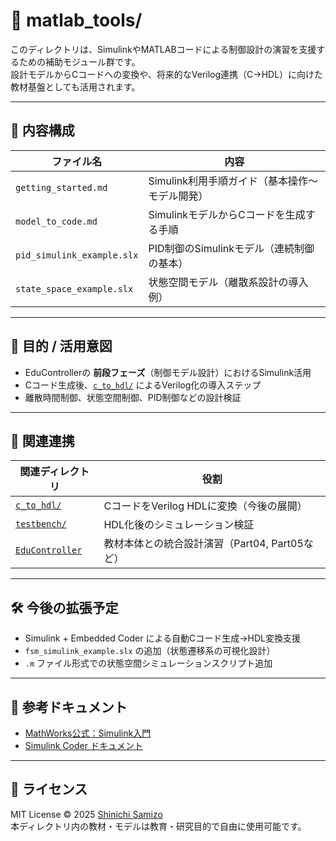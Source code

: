 # 🧰 matlab_tools/

このディレクトリは、SimulinkやMATLABコードによる制御設計の演習を支援するための補助モジュール群です。  
設計モデルからCコードへの変換や、将来的なVerilog連携（C→HDL）に向けた教材基盤としても活用されます。

---

## 📁 内容構成

| ファイル名 | 内容 |
|------------|------|
| `getting_started.md` | Simulink利用手順ガイド（基本操作〜モデル開発） |
| `model_to_code.md` | SimulinkモデルからCコードを生成する手順 |
| `pid_simulink_example.slx` | PID制御のSimulinkモデル（連続制御の基本） |
| `state_space_example.slx` | 状態空間モデル（離散系設計の導入例） |

---

## 🎯 目的 / 活用意図

- EduControllerの **前段フェーズ**（制御モデル設計）におけるSimulink活用
- Cコード生成後、[`c_to_hdl/`](../c_to_hdl/) によるVerilog化の導入ステップ
- 離散時間制御、状態空間制御、PID制御などの設計検証

---

## 🔗 関連連携

| 関連ディレクトリ | 役割 |
|------------------|------|
| [`c_to_hdl/`](../c_to_hdl/) | CコードをVerilog HDLに変換（今後の展開） |
| [`testbench/`](../testbench/) | HDL化後のシミュレーション検証 |
| [`EduController`](../) | 教材本体との統合設計演習（Part04, Part05など） |

---

## 🛠️ 今後の拡張予定

- Simulink + Embedded Coder による自動Cコード生成→HDL変換支援
- `fsm_simulink_example.slx` の追加（状態遷移系の可視化設計）
- `.m` ファイル形式での状態空間シミュレーションスクリプト追加

---

## 📖 参考ドキュメント

- [MathWorks公式：Simulink入門](https://www.mathworks.com/learn/tutorials/simulink-onramp.html)
- [Simulink Coder ドキュメント](https://www.mathworks.com/products/simulink-coder.html)

---

## 🔖 ライセンス

MIT License © 2025 [Shinichi Samizo](https://github.com/Samizo-AITL)  
本ディレクトリ内の教材・モデルは教育・研究目的で自由に使用可能です。
